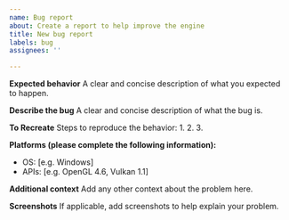 ```yaml
---
name: Bug report
about: Create a report to help improve the engine
title: New bug report
labels: bug
assignees: ''

---
```


**Expected behavior**
A clear and concise description of what you expected to happen.

**Describe the bug**
A clear and concise description of what the bug is.

**To Recreate**
Steps to reproduce the behavior:
1.
2.
3.

**Platforms (please complete the following information):**
 - OS: [e.g. Windows]
 - APIs: [e.g. OpenGL 4.6, Vulkan 1.1]
 
**Additional context**
Add any other context about the problem here.

**Screenshots**
If applicable, add screenshots to help explain your problem.
